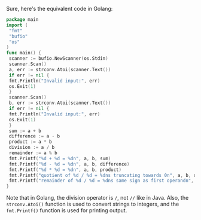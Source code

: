 Sure, here's the equivalent code in Golang:
```go
package main
import (
 "fmt"
 "bufio"
 "os"
)
func main() {
 scanner := bufio.NewScanner(os.Stdin)
 scanner.Scan()
 a, err := strconv.Atoi(scanner.Text())
 if err != nil {
 fmt.Println("Invalid input:", err)
 os.Exit(1)
 }
 scanner.Scan()
 b, err := strconv.Atoi(scanner.Text())
 if err != nil {
 fmt.Println("Invalid input:", err)
 os.Exit(1)
 }
 sum := a + b
 difference := a - b
 product := a * b
 division := a / b
 remainder := a % b
 fmt.Printf("%d + %d = %dn", a, b, sum)
 fmt.Printf("%d - %d = %dn", a, b, difference)
 fmt.Printf("%d * %d = %dn", a, b, product)
 fmt.Printf("quotient of %d / %d = %dns truncating towards 0n", a, b, division)
 fmt.Printf("remainder of %d / %d = %dns same sign as first operandn", a, b, remainder)
}
```
Note that in Golang, the division operator is `/`, not `//` like in Java. Also, the `strconv.Atoi()` function is used to convert strings to integers, and the `fmt.Printf()` function is used for printing output.

